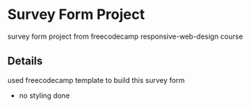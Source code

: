 # Survey Form Project
survey form project from freecodecamp responsive-web-design course
## Details
used freecodecamp template to build this survey form
- no styling done